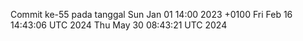 Commit ke-55 pada tanggal Sun Jan 01 14:00 2023 +0100
Fri Feb 16 14:43:06 UTC 2024
Thu May 30 08:43:21 UTC 2024
